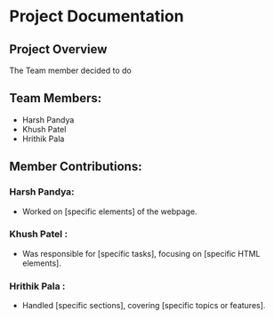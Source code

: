 # Project Documentation

## Project Overview

The Team member decided to do 

## Team Members:

-   Harsh Pandya
-   Khush Patel
-   Hrithik Pala

## Member Contributions:

### Harsh Pandya:

-   Worked on [specific elements] of the webpage.

### Khush Patel :

-   Was responsible for [specific tasks], focusing on [specific HTML elements].

### Hrithik Pala :

-   Handled [specific sections], covering [specific topics or features].
